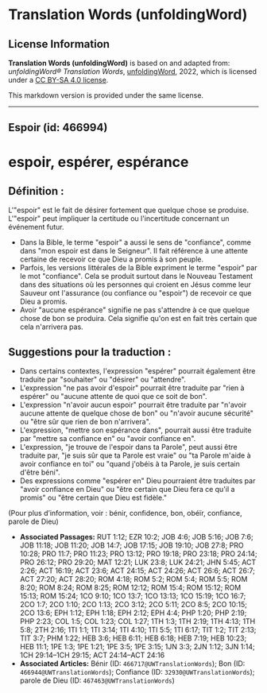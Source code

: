 # Translation Words (unfoldingWord)

## License Information

**Translation Words (unfoldingWord)** is based on and adapted from: _unfoldingWord® Translation Words_, [unfoldingWord](https://unfoldingword.org/utw), 2022, which is licensed under a [CC BY-SA 4.0 license](https://creativecommons.org/licenses/by-sa/4.0/legalcode.en).

This markdown version is provided under the same license.



--------------------------------

## Espoir (id: 466994)

espoir, espérer, espérance
==========================

Définition :
------------

L'"espoir" est le fait de désirer fortement que quelque chose se produise. L'"espoir" peut impliquer la certitude ou l'incertitude concernant un événement futur.

* Dans la Bible, le terme "espoir" a aussi le sens de "confiance", comme dans "mon espoir est dans le Seigneur". Il fait référence à une attente certaine de recevoir ce que Dieu a promis à son peuple.
* Parfois, les versions littérales de la Bible expriment le terme "espoir" par le mot "confiance". Cela se produit surtout dans le Nouveau Testament dans des situations où les personnes qui croient en Jésus comme leur Sauveur ont l'assurance (ou confiance ou "espoir") de recevoir ce que Dieu a promis.
* Avoir "aucune espérance" signifie ne pas s'attendre à ce que quelque chose de bon se produira. Cela signifie qu'on est en fait très certain que cela n'arrivera pas.

Suggestions pour la traduction :
--------------------------------

* Dans certains contextes, l'expression "espérer" pourrait également être traduite par "souhaiter" ou "désirer" ou "attendre".
* L'expression "ne pas avoir d'espoir" pourrait être traduite par "rien à espérer" ou "aucune attente de quoi que ce soit de bon".
* L'expression "n'avoir aucun espoir" pourrait être traduite par "n'avoir aucune attente de quelque chose de bon" ou "n'avoir aucune sécurité" ou "être sûr que rien de bon n'arrivera".
* L'expression, "mettre son espérance dans", pourrait aussi être traduite par "mettre sa confiance en" ou "avoir confiance en".
* L'expression, "je trouve de l'espoir dans ta Parole", peut aussi être traduite par, "je suis sûr que ta Parole est vraie" ou "ta Parole m'aide à avoir confiance en toi" ou "quand j'obéis à ta Parole, je suis certain d'être béni".
* Des expressions comme "espérer en" Dieu pourraient être traduites par "avoir confiance en Dieu" ou "être certain que Dieu fera ce qu'il a promis" ou "être certain que Dieu est fidèle."

(Pour plus d’information, voir : bénir, confidence, bon, obéïr, confiance, parole de Dieu)

* **Associated Passages:** RUT 1:12; EZR 10:2; JOB 4:6; JOB 5:16; JOB 7:6; JOB 11:18; JOB 11:20; JOB 14:7; JOB 17:15; JOB 19:10; JOB 27:8; PRO 10:28; PRO 11:7; PRO 11:23; PRO 13:12; PRO 19:18; PRO 23:18; PRO 24:14; PRO 26:12; PRO 29:20; MAT 12:21; LUK 23:8; LUK 24:21; JHN 5:45; ACT 2:26; ACT 16:19; ACT 23:6; ACT 24:15; ACT 24:26; ACT 26:6; ACT 26:7; ACT 27:20; ACT 28:20; ROM 4:18; ROM 5:2; ROM 5:4; ROM 5:5; ROM 8:20; ROM 8:24; ROM 8:25; ROM 12:12; ROM 15:4; ROM 15:12; ROM 15:13; ROM 15:24; 1CO 9:10; 1CO 13:7; 1CO 13:13; 1CO 15:19; 1CO 16:7; 2CO 1:7; 2CO 1:10; 2CO 1:13; 2CO 3:12; 2CO 5:11; 2CO 8:5; 2CO 10:15; 2CO 13:6; EPH 1:12; EPH 1:18; EPH 2:12; EPH 4:4; PHP 1:20; PHP 2:19; PHP 2:23; COL 1:5; COL 1:23; COL 1:27; 1TH 1:3; 1TH 2:19; 1TH 4:13; 1TH 5:8; 2TH 2:16; 1TI 1:1; 1TI 3:14; 1TI 4:10; 1TI 5:5; 1TI 6:17; TIT 1:2; TIT 2:13; TIT 3:7; PHM 1:22; HEB 3:6; HEB 6:11; HEB 6:18; HEB 7:19; HEB 10:23; HEB 11:1; 1PE 1:3; 1PE 1:21; 1PE 3:5; 1PE 3:15; 1JN 3:3; 2JN 1:12; 3JN 1:14; 1CH 29:14–1CH 29:15; ACT 24:14–ACT 24:16
* **Associated Articles:** Bénir (ID: `466717@UWTranslationWords`); Bon (ID: `466944@UWTranslationWords`); Confiance (ID: `32930@UWTranslationWords`); parole de Dieu (ID: `467463@UWTranslationWords`)


